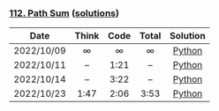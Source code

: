 ### [112. Path Sum](https://leetcode.com/problems/path-sum/) ([solutions](https://github.com/jxcrw/enigmata/blob/main/leetcode/112.%20Path%20Sum))

|    Date    | Think | Code | Total |                                                Solution                                                 |
|:----------:|:-----:|:----:|:-----:|:-------------------------------------------------------------------------------------------------------:|
| 2022/10/09 |   ∞   |  ∞   |   ∞   |      [Python](https://github.com/jxcrw/enigmata/blob/main/leetcode/112.%20Path%20Sum/path_sum.py)       |
| 2022/10/11 |   –   | 1:21 |   –   | [Python](https://github.com/jxcrw/enigmata/blob/main/leetcode/112.%20Path%20Sum/path_sum_2022-10-11.py) |
| 2022/10/14 |   –   | 3:22 |   –   | [Python](https://github.com/jxcrw/enigmata/blob/main/leetcode/112.%20Path%20Sum/path_sum_2022-10-14.py) |
| 2022/10/23 | 1:47  | 2:06 | 3:53  | [Python](https://github.com/jxcrw/enigmata/blob/main/leetcode/112.%20Path%20Sum/path_sum_2022-10-23.py) |
